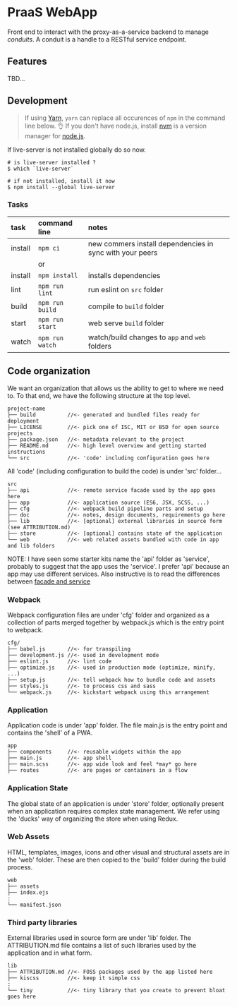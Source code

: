 PraaS WebApp
============
Front end to interact with the proxy-as-a-service backend to manage
*conduits*. A conduit is a handle to a RESTful service endpoint.

Features
--------
TBD...

Development
-----------
> If using [Yarn](https://yarnpkg.com/), `yarn` can replace all occurences
> of `npm` in the command line below. :ok_hand:
> If you don't have node.js, install [nvm](https://github.com/nvm-sh/nvm) is a version manager for [node.js](https://nodejs.org/en/).

If live-server is not installed globally do so now.
```
# is live-server installed ?
$ which `live-server`

# if not installed, install it now
$ npm install --global live-server
```
### Tasks
|  task   | command line      | notes                                                     |
|:--------|:------------------|:----------------------------------------------------------|
| install |```npm ci```       | new commers install dependencies in sync with your peers  |
|         |    or             |                                                           |
| install |```npm install```  | installs dependencies                                     |
| lint    |```npm run lint``` | run eslint on `src` folder                                |
| build   |```npm run build```| compile to `build` folder                                 |
| start   |```npm run start```| web serve `build` folder                                  |
| watch   |```npm run watch```| watch/build changes to `app` and `web` folders            |

Code organization
-----------------
We want an organization that allows us the ability to get to where we need to.
To that end, we have the following structure at the top level.

```console
project-name
├── build          //<- generated and bundled files ready for deployment
├── LICENSE        //<- pick one of ISC, MIT or BSD for open source projects
├── package.json   //<- metadata relevant to the project
├── README.md      //<- high level overview and getting started instructions
└── src            //<- 'code' including configuration goes here
```

All 'code' (including configuration to build the code) is under 'src' folder...

```console
src
├── api            //<- remote service facade used by the app goes here
├── app            //<- application source (ES6, JSX, SCSS, ...)
├── cfg            //<- webpack build pipeline parts and setup
├── doc            //<- notes, design documents, requirements go here
├── lib            //<- [optional] external libraries in source form (see ATTRIBUTION.md)
├── store          //<- [optional] contains state of the application
└── web            //<- web related assets bundled with code in app and lib folders
```

NOTE:
  I have seen some starter kits name the 'api' folder as 'service', probably
  to suggest that the app uses the 'service'. I prefer 'api' because an app
  may use different services. Also instructive is to read the differences
  between  [facade and service](https://stackoverflow.com/questions/15038324/are-the-roles-of-a-service-and-a-fa%c3%a7ade-similar#15079958)

### Webpack ###
Webpack configuration files are under 'cfg' folder and organized as a collection
of parts merged together by webpack.js which is the entry point to webpack.

```console
cfg/
├── babel.js       //<- for transpiling
├── development.js //<- used in development mode
├── eslint.js      //<- lint code
├── optimize.js    //<- used in production mode (optimize, minify, ...)
├── setup.js       //<- tell webpack how to bundle code and assets
├── styles.js      //<- to process css and sass
└── webpack.js     //<- kickstart webpack using this arrangement
```

### Application ###
Application code is under 'app' folder. The file main.js is the entry
point and contains the 'shell' of a PWA.

```console
app
├── components     //<- reusable widgets within the app
├── main.js        //<- app shell
├── main.scss      //<- app wide look and feel *may* go here
├── routes         //<- are pages or containers in a flow
```
### Application State ###
The global state of an application is under 'store' folder, optionally present
when an application requires complex state management. We refer using the 'ducks'
way of organizing the store when using Redux.

### Web Assets ###
HTML, templates, images, icons and other visual and structural assets are in
the 'web' folder. These are then copied to the 'build' folder during the build
process.

```console
web
├── assets
├── index.ejs
:
└── manifest.json
```

### Third party libraries ###
External libraries used in source form are under 'lib' folder. The
ATTRIBUTION.md file contains a list of such libraries used by the application
and in what form.

```console
lib
├── ATTRIBUTION.md //<- FOSS packages used by the app listed here
├── kiscss         //<- keep it simple css
:
└── tiny           //<- tiny library that you create to prevent bloat goes here
```
